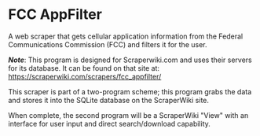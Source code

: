 FCC AppFilter
==========

A web scraper that gets cellular application information from the Federal Communications Commission (FCC) and filters it for the user.

***Note***: This program is designed for Scraperwiki.com and uses their servers for its database. It can be found on that site at: https://scraperwiki.com/scrapers/fcc_appfilter/

This scraper is part of a two-program scheme; this program grabs the data and stores it into the SQLite database on the ScraperWiki site.

When complete, the second program will be a ScraperWiki "View" with an interface for user input and direct search/download capability.
